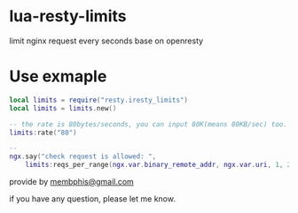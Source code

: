 # lua-resty-limits
limit nginx request every seconds base on openresty

# Use exmaple

```lua
local limits = require("resty.iresty_limits")
local limits = limits.new()

-- the rate is 80bytes/seconds, you can input 80K(means 80KB/sec) too.
limits:rate("80")

-- 
ngx.say("check request is allowed: ", 
    limits:reqs_per_range(ngx.var.binary_remote_addr, ngx.var.uri, 1, 2))
```

provide by membphis@gmail.com

if you have any question, please let me know. 